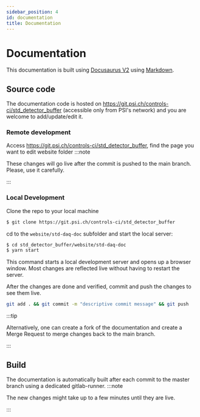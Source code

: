 ```yaml
---
sidebar_position: 4
id: documentation
title: Documentation
---
```


# Documentation

This documentation is built using [Docusaurus V2](https://www.docusaurus.io) using [Markdown](https://www.markdownguide.org/).

## Source code

The documentation code is hosted on https://git.psi.ch/controls-ci/std_detector_buffer (accessible only from PSI's network) and you are welcome to add/update/edit it.

### Remote development

Access https://git.psi.ch/controls-ci/std_detector_buffer, find the page you want to edit website folder
:::note

These changes will go live after the commit is pushed to the main branch. Please, use it carefully.

:::

### Local Development

Clone the repo to your local machine 

```bash
$ git clone https://git.psi.ch/controls-ci/std_detector_buffer
```

cd to the `website/std-daq-doc` subfolder and start the local server:

```bash
$ cd std_detector_buffer/website/std-daq-doc
$ yarn start
```

This command starts a local development server and opens up a browser window. Most changes are reflected live without having to restart the server.

After the changes are done and verified, commit and push the changes to see them live.

```bash
git add . && git commit -m "descriptive commit message" && git push
```

:::tip

Alternatively, one can create a fork of the documentation and create a Merge Request to merge changes back to the main branch.

:::

## Build

The documentation is automatically built after each commit to the master branch using a dedicated gitlab-runner.
:::note

The new changes might take up to a few minutes until they are live. 

:::
